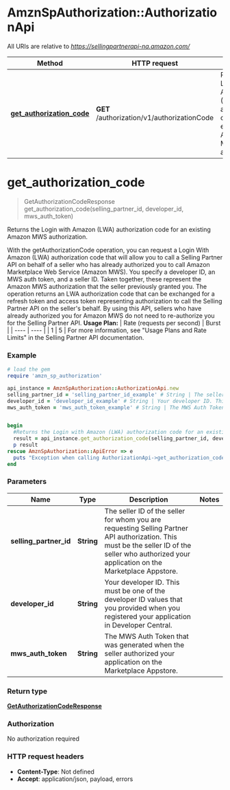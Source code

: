 # AmznSpAuthorization::AuthorizationApi

All URIs are relative to *https://sellingpartnerapi-na.amazon.com/*

Method | HTTP request | Description
------------- | ------------- | -------------
[**get_authorization_code**](AuthorizationApi.md#get_authorization_code) | **GET** /authorization/v1/authorizationCode | Returns the Login with Amazon (LWA) authorization code for an existing Amazon MWS authorization.

# **get_authorization_code**
> GetAuthorizationCodeResponse get_authorization_code(selling_partner_id, developer_id, mws_auth_token)

Returns the Login with Amazon (LWA) authorization code for an existing Amazon MWS authorization.

With the getAuthorizationCode operation, you can request a Login With Amazon (LWA) authorization code that will allow you to call a Selling Partner API on behalf of a seller who has already authorized you to call Amazon Marketplace Web Service (Amazon MWS). You specify a developer ID, an MWS auth token, and a seller ID. Taken together, these represent the Amazon MWS authorization that the seller previously granted you. The operation returns an LWA authorization code that can be exchanged for a refresh token and access token representing authorization to call the Selling Partner API on the seller's behalf. By using this API, sellers who have already authorized you for Amazon MWS do not need to re-authorize you for the Selling Partner API.  **Usage Plan:**  | Rate (requests per second) | Burst | | ---- | ---- | | 1 | 5 |  For more information, see \"Usage Plans and Rate Limits\" in the Selling Partner API documentation.

### Example
```ruby
# load the gem
require 'amzn_sp_authorization'

api_instance = AmznSpAuthorization::AuthorizationApi.new
selling_partner_id = 'selling_partner_id_example' # String | The seller ID of the seller for whom you are requesting Selling Partner API authorization. This must be the seller ID of the seller who authorized your application on the Marketplace Appstore.
developer_id = 'developer_id_example' # String | Your developer ID. This must be one of the developer ID values that you provided when you registered your application in Developer Central.
mws_auth_token = 'mws_auth_token_example' # String | The MWS Auth Token that was generated when the seller authorized your application on the Marketplace Appstore.


begin
  #Returns the Login with Amazon (LWA) authorization code for an existing Amazon MWS authorization.
  result = api_instance.get_authorization_code(selling_partner_id, developer_id, mws_auth_token)
  p result
rescue AmznSpAuthorization::ApiError => e
  puts "Exception when calling AuthorizationApi->get_authorization_code: #{e}"
end
```

### Parameters

Name | Type | Description  | Notes
------------- | ------------- | ------------- | -------------
 **selling_partner_id** | **String**| The seller ID of the seller for whom you are requesting Selling Partner API authorization. This must be the seller ID of the seller who authorized your application on the Marketplace Appstore. | 
 **developer_id** | **String**| Your developer ID. This must be one of the developer ID values that you provided when you registered your application in Developer Central. | 
 **mws_auth_token** | **String**| The MWS Auth Token that was generated when the seller authorized your application on the Marketplace Appstore. | 

### Return type

[**GetAuthorizationCodeResponse**](GetAuthorizationCodeResponse.md)

### Authorization

No authorization required

### HTTP request headers

 - **Content-Type**: Not defined
 - **Accept**: application/json, payload, errors



